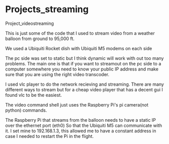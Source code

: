 # Projects_streaming
Project_videostreaming


This is just some of the code that I used to stream video from a weather balloon from ground to 95,000 ft.

We used a Ubiquiti Rocket dish with Ubiquiti M5 modems on each side


The pc side was set to static but I think dynamic will work with out too many problems.  The main one is that 
if you want to streamout on the pc side to a computer somewhere you need to know your public IP address and 
make sure that you are using the right video transcoder. 


I used vlc player to do the network recieving and streaming.  There are many different ways to stream but for a cheap 
video player that has a decent gui I found vlc to be the easiest.

The video command shell just uses the Raspberry Pi's pi camera(not python) commands.  

The Raspberry Pi that streams from the balloon needs to have a static IP over the ethernet port (eth0) So that the 
Ubiquiti M5 can communicate with it.  I set mine to 192.168.1.3, this allowed me to have a constant address in case
I needed to restart the Pi in the flight.  
